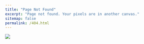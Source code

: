 ```yaml
---
title: "Page Not Found"
excerpt: "Page not found. Your pixels are in another canvas."
sitemap: false
permalink: /404.html
---
```

![](https://www.webhopers.com/wp-content/uploads/2017/02/How-to-Deal-with-the-404-Error-for-Search-Engine-Optimization.jpg)
